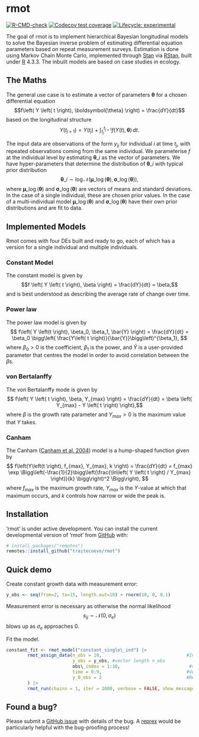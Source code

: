 
<!-- README.md is generated from README.Rmd. Please edit that file -->

# rmot

<!-- badges: start -->

[![R-CMD-check](https://github.com/traitecoevo/rmot/actions/workflows/R-CMD-check.yaml/badge.svg)](https://github.com/traitecoevo/rmot/actions/workflows/R-CMD-check.yaml)
[![Codecov test
coverage](https://codecov.io/gh/traitecoevo/rmot/branch/master/graph/badge.svg)](https://app.codecov.io/gh/traitecoevo/rmot?branch=master)
[![Lifecycle:
experimental](https://img.shields.io/badge/lifecycle-experimental-orange.svg)](https://lifecycle.r-lib.org/articles/stages.html#experimental)
<!-- badges: end -->

The goal of rmot is to implement hierarchical Bayesian longitudinal models to solve the Bayesian inverse problem of estimating differential equation parameters based on repeat measurement surveys. Estimation is done using Markov Chain Monte Carlo, implemented through
[Stan](https://mc-stan.org/) via [RStan](https://mc-stan.org/users/interfaces/rstan), built under [R](https://cran.r-project.org/) 4.3.3. The inbuilt models are based on case studies in ecology.

## The Maths

The general use case is to estimate a vector of parameters $\boldsymbol{\theta}$ for a chosen differential equation
$$f\left( Y \left( t \right), \boldsymbol{\theta} \right) = \frac{dY}{dt}$$ 
based on the longitudinal structure
$$Y \left( t_{j+1} \right) = Y\left( t_j \right) + \int_{t_j}^{t_{j+1}}f\left( Y \left( t \right), \boldsymbol{\theta} \right)\,dt. $$

The input data are observations of the form $y_{ij}$ for individual $i$ at time $t_j$, with repeated observations coming from the same individual. We parameterise $f$ at the individual level by estimating $\boldsymbol{\theta}\_i$ as the vector of parameters. We have hyper-parameters that determine the distribution of $\boldsymbol{\theta}\_i$ with typical prior distribution
$$\boldsymbol{\theta}\_i \sim \log \mathcal{N}\left(\boldsymbol{\mu}\_{\log\left(\boldsymbol{\theta}\right)}, \boldsymbol{\sigma}\_{\log \left( \boldsymbol{\theta} \right)}\right), $$ 
where $\boldsymbol{\mu}\_{\log\left(\boldsymbol{\theta}\right)}$ and $\boldsymbol{\sigma}\_{\log\left(\boldsymbol{\theta}\right)}$ are vectors of means and standard deviations. In the case of a single individual, these are chosen prior values. In the case of a multi-individual model $\boldsymbol{\mu}\_{\log\left(\boldsymbol{\theta}\right)}$ and $\boldsymbol{\sigma}\_{\log\left(\boldsymbol{\theta}\right)}$ have their own prior distributions and are fit to data.

## Implemented Models

Rmot comes with four DEs built and ready to go, each of which has a version for a single individual and multiple individuals.

### Constant Model

The constant model is given by
$$f \left( Y \left( t \right), \beta \right) = \frac{dY}{dt} = \beta,$$ 
and is best understood as describing the average rate of change over time.

### Power law

The power law model is given by
$$ f\left( Y \left(t \right), \beta_0, \beta_1, \bar{Y} \right) = \frac{dY}{dt} = \beta_0 \bigg\left( \frac{Y\left( t \right)}{\bar{Y}}\bigg\left)^{\beta_1}, $$ 
where $\beta_0>0$ is the coefficient, $\beta_1$ is the power, and $\bar{Y}$ is a user-provided parameter that centres the model in order to avoid correlation between the $\beta$s.

### von Bertalanffy

The von Bertalanffy mode is given by
$$ f\left( Y \left( t \right), \beta, Y_{max} \right) = \frac{dY}{dt} = \beta \left( Y_{max} - Y \left( t \right) \right),$$ 
where $\beta$ is the growth rate parameter and $Y_{max} > 0$ is the maximum value that $Y$ takes.

### Canham

The Canham ([Canham et
al. 2004](https://doi.org/10.1890/1051-0761(2006)016%5B0540:NAOCTC%5D2.0.CO;2))
model is a hump-shaped function given by
$$ f\left(Y\left(t \right), f_{max}, Y_{max}, k \right) = \frac{dY}{dt} = f_{max} \exp \Bigg\left(-\frac{1}{2}\bigg\left(\frac{\ln\left( Y \left( t \right) / Y_{max} \right)}{k} \bigg\right)^2 \Bigg\right), $$ 
where $f_{max}$ is the maximum growth rate, $Y_{max}$ is the $Y$-value at which that maximum occurs, and $k$ controls how narrow or wide the peak is.

## 

## Installation

‘rmot’ is under active development. You can install the current
developmental version of ‘rmot’ from [GitHub](https://github.com/) with:

``` r
# install.packages("remotes")
remotes::install_github("traitecoevo/rmot")
```

## Quick demo

Create constant growth data with measurement error:

``` r
y_obs <- seq(from=2, to=15, length.out=10) + rnorm(10, 0, 0.1)
```

Measurement error is necessary as otherwise the normal likelihood
$$s_{ij} \sim \mathcal{N}\left( 0, \sigma_e \right)$$ 
blows up as $\sigma_e$ approaches 0.

Fit the model.

``` r
constant_fit <- rmot_model("constant_single\_ind") |>
        rmot_assign_data(n_obs = 10,                                #Integer
                         y_obs = y_obs, #vector length n_obs
                         obs\_index = 1:10,                          #vector length n_obs
                         time = 0:9,                                #Vector length n_obs
                         y_0_obs = 2                                #Real
        ) |>
        rmot_run(chains = 1, iter = 1000, verbose = FALSE, show_messages = FALSE)
```

## Found a bug?

Please submit a [GitHub issue](https://github.com/traitecoevo/rmot/issues) with details of the bug. A [reprex](https://reprex.tidyverse.org/) would be particularly helpful with the bug-proofing process!
